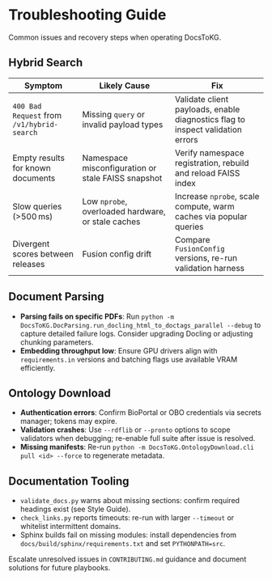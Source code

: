 # Troubleshooting Guide

Common issues and recovery steps when operating DocsToKG.

## Hybrid Search

| Symptom | Likely Cause | Fix |
|---------|--------------|-----|
| `400 Bad Request` from `/v1/hybrid-search` | Missing `query` or invalid payload types | Validate client payloads, enable diagnostics flag to inspect validation errors |
| Empty results for known documents | Namespace misconfiguration or stale FAISS snapshot | Verify namespace registration, rebuild and reload FAISS index |
| Slow queries (>500 ms) | Low `nprobe`, overloaded hardware, or stale caches | Increase `nprobe`, scale compute, warm caches via popular queries |
| Divergent scores between releases | Fusion config drift | Compare `FusionConfig` versions, re-run validation harness |

## Document Parsing

- **Parsing fails on specific PDFs**: Run `python -m DocsToKG.DocParsing.run_docling_html_to_doctags_parallel --debug` to capture detailed failure logs. Consider upgrading Docling or adjusting chunking parameters.
- **Embedding throughput low**: Ensure GPU drivers align with `requirements.in` versions and batching flags use available VRAM efficiently.

## Ontology Download

- **Authentication errors**: Confirm BioPortal or OBO credentials via secrets manager; tokens may expire.
- **Validation crashes**: Use `--rdflib` or `--pronto` options to scope validators when debugging; re-enable full suite after issue is resolved.
- **Missing manifests**: Re-run `python -m DocsToKG.OntologyDownload.cli pull <id> --force` to regenerate metadata.

## Documentation Tooling

- `validate_docs.py` warns about missing sections: confirm required headings exist (see Style Guide).
- `check_links.py` reports timeouts: re-run with larger `--timeout` or whitelist intermittent domains.
- Sphinx builds fail on missing modules: install dependencies from `docs/build/sphinx/requirements.txt` and set `PYTHONPATH=src`.

Escalate unresolved issues in `CONTRIBUTING.md` guidance and document solutions for future playbooks.
